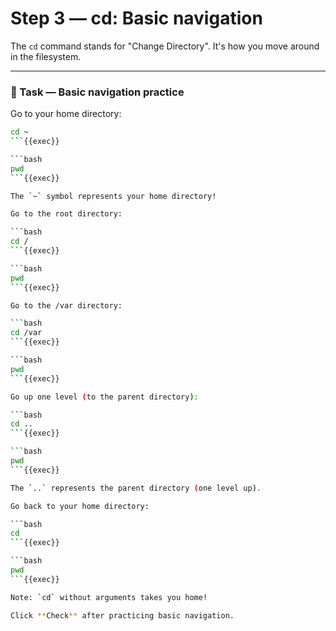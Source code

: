 # Step 3 — cd: Basic navigation

The `cd` command stands for "Change Directory". It's how you move around in the filesystem.

---

### 🚀 Task — Basic navigation practice

Go to your home directory:

```bash
cd ~
```{{exec}}

```bash
pwd
```{{exec}}

The `~` symbol represents your home directory!

Go to the root directory:

```bash
cd /
```{{exec}}

```bash
pwd
```{{exec}}

Go to the /var directory:

```bash
cd /var
```{{exec}}

```bash
pwd
```{{exec}}

Go up one level (to the parent directory):

```bash
cd ..
```{{exec}}

```bash
pwd
```{{exec}}

The `..` represents the parent directory (one level up).

Go back to your home directory:

```bash
cd
```{{exec}}

```bash
pwd
```{{exec}}

Note: `cd` without arguments takes you home!

Click **Check** after practicing basic navigation.


